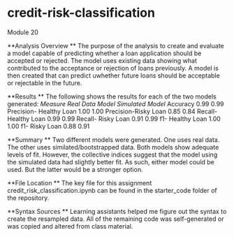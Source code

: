 # credit-risk-classification
Module 20

**Analysis Overview ** The purpose of the analysis to create and evaluate a model capable of predicting whether a loan application should be accepted or rejected. The model uses existing data showing what contributed to the acceptance or rejection of loans previously. A model is then created that can predict uwhether future loans should be acceptable or rejectable in the future. 

**Results ** The following shows the results for each of the two models generated:
_Measure			            Real Data Model	  Simulated Model_
Accuracy			              0.99			      0.99
Precision- Healthy Loan			1.00			      1.00
Precision-Risky Loan			  0.85			      0.84
Recall- Healthy Loan			  0.99		      	0.99
Recall- Risky Loan		     	0.91			      0.99
f1- Healthy Loan		      	1.00		      	1.00
f1- Risky Loan		        	0.88			      0.91


**Summary ** Two different models were generated. One uses real data. The other uses similated/bootstrapped data. Both models show adequate levels of fit. However, the collective indices suggest that the model using the simulated data had slightly better fit. As such, either model could be used. But the latter would be a stronger option. 


**File Location ** The key file for this assignment credit_risk_classification.ipynb can be found in the starter_code folder of the repository.


**Syntax Sources ** Learning assistants helped me figure out the syntax to create the resampled data. All of the remaining code was self-generated or was copied and altered from class material.
